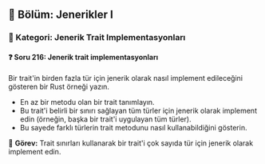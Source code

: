 ## 📘 Bölüm: Jenerikler I  
### 🔹 Kategori: Jenerik Trait Implementasyonları  
#### ❓ Soru 216: Jenerik trait implementasyonları

Bir trait'in birden fazla tür için jenerik olarak nasıl implement edileceğini gösteren bir Rust örneği yazın.

- En az bir metodu olan bir trait tanımlayın.
- Bu trait'i belirli bir sınırı sağlayan tüm türler için jenerik olarak implement edin (örneğin, başka bir trait'i uygulayan tüm türler).
- Bu sayede farklı türlerin trait metodunu nasıl kullanabildiğini gösterin.

🔧 **Görev:** Trait sınırları kullanarak bir trait'i çok sayıda tür için jenerik olarak implement edin.
